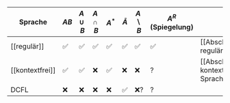 
| Sprache         | $AB$ | $A\cup B$ | $A\cap B$ | $A^*$ | $\bar{A}$ | $A \backslash B$ | $A^R$ (Spiegelung) | Beweise<br>Link                                         |
| --------------- | ---- | --------- | --------- | ----- | --------- | ---------------- | ------------------ | ------------------------------------------------------- |
| [[regulär]]     | ✅    | ✅         | ✅         | ✅     | ✅         | ✅                | ✅                  | [[Abschlusseigenschaften regulärer Sprachen\|link]]     |
| [[kontextfrei]] | ✅    | ✅         | ❌         | ✅     | ❌         | ❌                | ?                  | [[Abschlusseigenschaften kontextfreier Sprachen\|link]] |
| DCFL            | ❌    | ❌         | ❌         | ❌     | ✅         | ❌?               | ?                  |                                                         |
